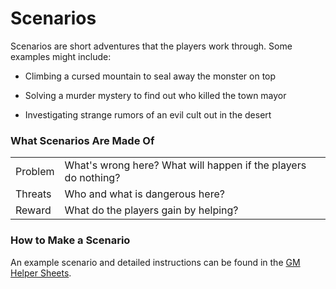 

# Scenarios

Scenarios are short adventures that the players work through. Some examples might include:

* Climbing a cursed mountain to seal away the monster on top

* Solving a murder mystery to find out who killed the town mayor

* Investigating strange rumors of an evil cult out in the desert


### What Scenarios Are Made Of

|         |                                                                |
| ------- | -------------------------------------------------------------- |
| Problem | What's wrong here? What will happen if the players do nothing? |
| Threats | Who and what is dangerous here?                                |
| Reward  | What do the players gain by helping?                           |


### How to Make a Scenario

An example scenario and detailed instructions can be found in the [GM Helper Sheets](https://docs.google.com/spreadsheets/d/1wxh7dnNsPwu2GWNAlKc6xBhLHH4P1KA8cSo2YKU2nww/edit#gid=416188722).